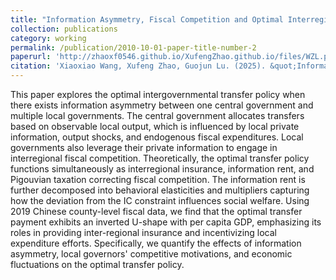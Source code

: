 ```yaml
---
title: "Information Asymmetry, Fiscal Competition and Optimal Interregional Transfer"
collection: publications
category: working
permalink: /publication/2010-10-01-paper-title-number-2
paperurl: 'http://zhaoxf0546.github.io/XufengZhao.github.io/files/WZL.pdf'
citation: 'Xiaoxiao Wang, Xufeng Zhao, Guojun Lu. (2025). &quot;Information Asymmetry, Fiscal Competition and Optimal Interregional Transfer.&quot; <i>SSRN working paper 5094290.'
---
```


This paper explores the optimal intergovernmental transfer policy when there exists information asymmetry between one central government and multiple local governments. The central government allocates transfers based on observable local output, which is influenced by local private information, output shocks, and endogenous fiscal expenditures. Local governments also leverage  their private information to engage in interregional fiscal competition. Theoretically, the optimal transfer policy functions simultaneously as interregional insurance, information rent, and Pigouvian taxation correcting fiscal competition. The information rent is further decomposed into behavioral elasticities and multipliers capturing how the deviation from the IC constraint influences social welfare. Using 2019 Chinese county-level fiscal data, we find that the optimal transfer payment exhibits an inverted U-shape with per capita GDP, emphasizing its roles in providing inter-regional insurance and incentivizing local expenditure  efforts. Specifically, we quantify the effects of information asymmetry, local governors' competitive motivations, and economic fluctuations on the optimal transfer policy.
